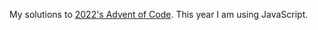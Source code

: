 My solutions to [2022's Advent of Code](https://adventofcode.com/). This year I am using JavaScript.
